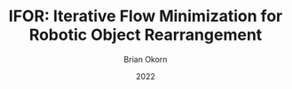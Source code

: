 ---
layout: post
title:  "IFOR: Iterative Flow Minimization for Robotic Object Rearrangement"
date:   2022
image: /images/ossid.jpg
categories: research
author: "Brian Okorn"
venue: "Conference on Computer Vision and Pattern Recognition (CVPR)"
authors: "Ankit Goyal, Arsalan Mousavian, Chris Paxton, Yu-Wei Chao, <strong>Brian Okorn</strong>, Jia Deng, Dieter Fox"
---